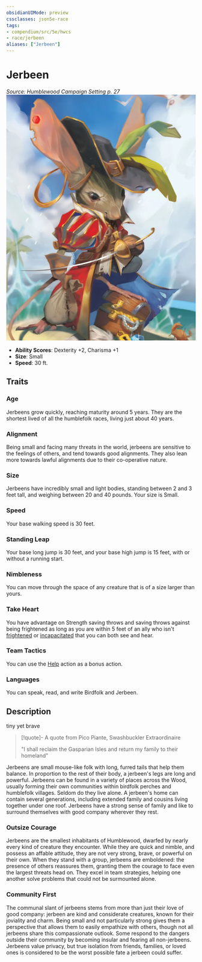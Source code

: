 ```yaml
---
obsidianUIMode: preview
cssclasses: json5e-race
tags:
- compendium/src/5e/hwcs
- race/jerbeen
aliases: ["Jerbeen"]
---
```

# Jerbeen
*Source: Humblewood Campaign Setting p. 27*  
![](https://raw.githubusercontent.com/5etools-mirror-2/5etools-img/main/races/HWCS/Jerbeen-Swashbuckler.webp#right)  

- **Ability Scores**: Dexterity +2, Charisma +1
- **Size**: Small
- **Speed**: 30 ft.

## Traits

### Age

Jerbeens grow quickly, reaching maturity around 5 years. They are the shortest lived of all the humblefolk races, living just about 40 years.

### Alignment

Being small and facing many threats in the world, jerbeens are sensitive to the feelings of others, and tend towards good alignments. They also lean more towards lawful alignments due to their co-operative nature.

### Size

Jerbeens have incredibly small and light bodies, standing between 2 and 3 feet tall, and weighing between 20 and 40 pounds. Your size is Small.

### Speed

Your base walking speed is 30 feet.

### Standing Leap

Your base long jump is 30 feet, and your base high jump is 15 feet, with or without a running start.

### Nimbleness

You can move through the space of any creature that is of a size larger than yours.

### Take Heart

You have advantage on Strength saving throws and saving throws against being frightened as long as you are within 5 feet of an ally who isn't [frightened](/3-Mechanics/CLI/rules/conditions.md#frightened) or [incapacitated](/3-Mechanics/CLI/rules/conditions.md#incapacitated) that you can both see and hear.

### Team Tactics

You can use the [Help](/3-Mechanics/CLI/rules/actions.md#Help) action as a bonus action.

### Languages

You can speak, read, and write Birdfolk and Jerbeen.

## Description

tiny yet brave

> [!quote]- A quote from Pico Piante, Swashbuckler Extraordinaire  
> 
> "I shall reclaim the Gasparian Isles and return my family to their homeland"

Jerbeens are small mouse-like folk with long, furred tails that help them balance. In proportion to the rest of their body, a jerbeen's legs are long and powerful. Jerbeens can be found in a variety of places across the Wood, usually forming their own communities within birdfolk perches and humblefolk villages. Seldom do they live alone. A jerbeen's home can contain several generations, including extended family and cousins living together under one roof. Jerbeens have a strong sense of family and like to surround themselves with good company wherever they rest.

### Outsize Courage

Jerbeens are the smallest inhabitants of Humblewood, dwarfed by nearly every kind of creature they encounter. While they are quick and nimble, and possess an affable attitude, they are not very strong, brave, or powerful on their own. When they stand with a group, jerbeens are emboldened: the presence of others reassures them, granting them the courage to face even the largest threats head on. They excel in team strategies, helping one another solve problems that could not be surmounted alone.

### Community First

The communal slant of jerbeens stems from more than just their love of good company: jerbeen are kind and considerate creatures, known for their joviality and charm. Being small and not particularly strong gives them a perspective that allows them to easily empathize with others, though not all jerbeens share this compassionate outlook. Some respond to the dangers outside their community by becoming insular and fearing all non-jerbeens. Jerbeens value privacy, but true isolation from friends, families, or loved ones is considered to be the worst possible fate a jerbeen could suffer.